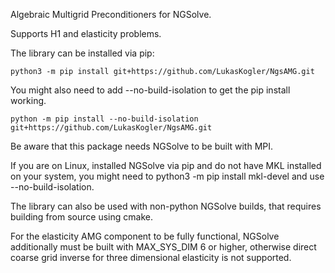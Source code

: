 
Algebraic Multigrid Preconditioners for NGSolve.

Supports H1 and elasticity problems.

The library can be installed via pip:

    python3 -m pip install git+https://github.com/LukasKogler/NgsAMG.git

You might also need to add --no-build-isolation to get the pip install working.

    python -m pip install --no-build-isolation git+https://github.com/LukasKogler/NgsAMG.git

Be aware that this package needs NGSolve to be built with MPI.

If you are on Linux, installed NGSolve via pip and do not have MKL installed on your system, you might need to
    python3 -m pip install mkl-devel
and use --no-build-isolation.

The library can also be used with non-python NGSolve builds, that requires building from source using cmake.

For the elasticity AMG component to be fully functional, NGSolve additionally must be built with MAX_SYS_DIM 6 or higher, otherwise direct coarse grid inverse for three dimensional elasticity is not supported.
